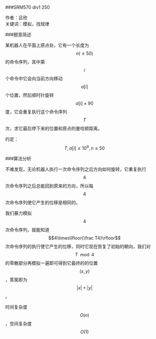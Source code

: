 ###SRM570 div1 250  

作者：吕欣  
关键词：模拟，找规律  

###题意简述  

某机器人在平面上原点处，它有一个长度为 $$n(\leq50)$$ 的命令序列，其中第 $$i$$ 个命令中它会向当前方向移动 $$a[i]$$ 个位置，然后顺时针旋转
 $$a[i]\times 90$$ 度，它会重复执行这个命令序列 $$T$$ 次，求它最后停下来的位置和原点的曼哈顿距离。  

约定：$$T, a[i]\leq10^9, n\leq 50$$  

###算法分析  

不难发现，无论机器人执行一次命令序列之后方向如何旋转，它重复执行 $$4$$ 次命令序列之后总能回到原来的方向，所以每 $$4$$ 次命令序列使它产生的位移是相同的。  

我们暴力模拟 $$4$$ 次命令序列，就能知道 $$4\times\lfloor{\frac T4}\rfloor$$ 次命令序列的执行使它产生的位移，同时它现在恢复了初始的朝向，我们对 $$T\mod 4$$ 的零散部分再模拟一遍即可得到它最终的的位置 $$(x,y)$$，答案即为 $$\left| x\right|+\left|y\right|$$。  

时间复杂度 $$O(n)$$，空间复杂度 $$O(1)$$  
